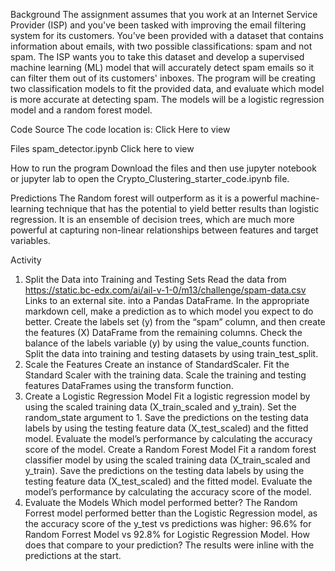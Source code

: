 Background
The assignment assumes that you work at an Internet Service Provider (ISP) and you've been tasked with improving the email filtering system for its customers. You've been provided with a dataset that contains information about emails, with two possible classifications: spam and not spam. The ISP wants you to take this dataset and develop a supervised machine learning (ML) model that will accurately detect spam emails so it can filter them out of its customers' inboxes. The program will be creating two classification models to fit the provided data, and evaluate which model is more accurate at detecting spam. The models will be a logistic regression model and a random forest model.

Code Source
The code location is: Click Here to view

Files
spam_detector.ipynb Click here to view

How to run the program
Download the files and then use jupyter notebook or jupyter lab to open the Crypto_Clustering_starter_code.ipynb file.

Predictions
The Random forest will outperform as it is a powerful machine-learning technique that has the potential to yield better results than logistic regression. It is an ensemble of decision trees, which are much more powerful at capturing non-linear relationships between features and target variables.

Activity
1. Split the Data into Training and Testing Sets
Read the data from https://static.bc-edx.com/ai/ail-v-1-0/m13/challenge/spam-data.csv Links to an external site. into a Pandas DataFrame.
In the appropriate markdown cell, make a prediction as to which model you expect to do better.
Create the labels set (y) from the “spam” column, and then create the features (X) DataFrame from the remaining columns.
Check the balance of the labels variable (y) by using the value_counts function.
Split the data into training and testing datasets by using train_test_split.
2. Scale the Features
Create an instance of StandardScaler.
Fit the Standard Scaler with the training data.
Scale the training and testing features DataFrames using the transform function.
3. Create a Logistic Regression Model
Fit a logistic regression model by using the scaled training data (X_train_scaled and y_train). Set the random_state argument to 1.
Save the predictions on the testing data labels by using the testing feature data (X_test_scaled) and the fitted model.
Evaluate the model’s performance by calculating the accuracy score of the model.
Create a Random Forest Model
Fit a random forest classifier model by using the scaled training data (X_train_scaled and y_train).
Save the predictions on the testing data labels by using the testing feature data (X_test_scaled) and the fitted model.
Evaluate the model’s performance by calculating the accuracy score of the model.
4. Evaluate the Models
Which model performed better? The Random Forrest model performed better than the Logistic Regression model, as the accuracy score of the y_test vs predictions was higher: 96.6% for Random Forrest Model vs 92.8% for Logistic Regression Model.
How does that compare to your prediction? The results were inline with the predictions at the start.
